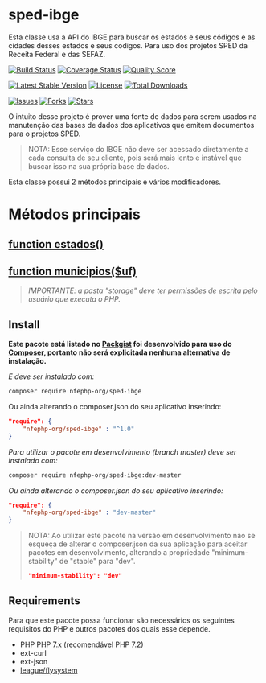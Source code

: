 # sped-ibge

Esta classe usa a API do IBGE para buscar os estados e seus códigos e as cidades desses estados e seus codigos.
Para uso dos projetos SPED da Receita Federal e das SEFAZ.

[![Build Status][ico-travis]][link-travis]
[![Coverage Status][ico-scrutinizer]][link-scrutinizer]
[![Quality Score][ico-code-quality]][link-code-quality]

[![Latest Stable Version][ico-stable]][link-packagist]
[![License][ico-license]][link-packagist]
[![Total Downloads][ico-downloads]][link-downloads]

[![Issues][ico-issues]][link-issues]
[![Forks][ico-forks]][link-forks]
[![Stars][ico-stars]][link-stars]

O intuito desse projeto é prover uma fonte de dados para serem usados na manutenção das bases de dados dos aplicativos que emitem documentos para o projetos SPED.

> NOTA: Esse serviço do IBGE não deve ser acessado diretamente a cada consulta de seu cliente, pois será mais lento e instável que buscar isso na sua própria base de dados.

Esta classe possui 2 métodos principais e vários modificadores.

# Métodos principais

## [function estados()](Estados.md)

## [function municipios($uf)](Municipios.md)

> *IMPORTANTE: a pasta "storage" deve ter permissões de escrita pelo usuário que executa o PHP.*

## Install

**Este pacote está listado no [Packgist](https://packagist.org/) foi desenvolvido para uso do [Composer](https://getcomposer.org/), portanto não será explicitada nenhuma alternativa de instalação.**

*E deve ser instalado com:*
```bash
composer require nfephp-org/sped-ibge
```
Ou ainda alterando o composer.json do seu aplicativo inserindo:
```json
"require": {
    "nfephp-org/sped-ibge" : "^1.0"
}
```

*Para utilizar o pacote em desenvolvimento (branch master) deve ser instalado com:*
```bash
composer require nfephp-org/sped-ibge:dev-master
```

*Ou ainda alterando o composer.json do seu aplicativo inserindo:*
```json
"require": {
    "nfephp-org/sped-ibge" : "dev-master"
}
```

> NOTA: Ao utilizar este pacote na versão em desenvolvimento não se esqueça de alterar o composer.json da sua aplicação para aceitar pacotes em desenvolvimento, alterando a propriedade "minimum-stability" de "stable" para "dev".
> ```json
> "minimum-stability": "dev"
> ```

## Requirements

Para que este pacote possa funcionar são necessários os seguintes requisitos do PHP e outros pacotes dos quais esse depende.

- PHP PHP 7.x (recomendável PHP 7.2) 
- ext-curl
- ext-json
- [league/flysystem](https://packagist.org/packages/league/flysystem)




[ico-stable]: https://poser.pugx.org/nfephp-org/sped-ibge/v/version?style=flat
[ico-downloads]: https://poser.pugx.org/nfephp-org/sped-ibge/downloads?style=flat
[ico-license]: https://poser.pugx.org/nfephp-org/nfephp/license.svg?style=flat-square

[ico-stars]: https://img.shields.io/github/stars/nfephp-org/sped-ibge.svg
[ico-forks]: https://img.shields.io/github/forks/nfephp-org/sped-ibge.svg
[ico-issues]: https://img.shields.io/github/issues/nfephp-org/sped-ibge.svg
[ico-travis]: https://img.shields.io/travis/nfephp-org/sped-ibge/master.svg
[ico-scrutinizer]: https://img.shields.io/scrutinizer/coverage/g/nfephp-org/sped-ibge.svg
[ico-code-quality]: https://img.shields.io/scrutinizer/g/nfephp-org/sped-ibge.svg
[ico-version]: https://img.shields.io/packagist/v/nfephp-org/sped-ibge.svg



[link-packagist]: https://packagist.org/packages/nfephp-org/sped-ibge
[link-travis]: https://travis-ci.org/nfephp-org/sped-ibge
[link-scrutinizer]: https://scrutinizer-ci.com/g/nfephp-org/sped-ibge/code-structure
[link-code-quality]: https://scrutinizer-ci.com/g/nfephp-org/sped-ibge
[link-downloads]: https://packagist.org/packages/nfephp-org/sped-ibge
[link-author]: https://github.com/nfephp-org
[link-issues]: https://github.com/nfephp-org/sped-ibge/issues
[link-forks]: https://github.com/nfephp-org/sped-ibge/network
[link-stars]: https://github.com/nfephp-org/sped-ibge/stargazers






  

